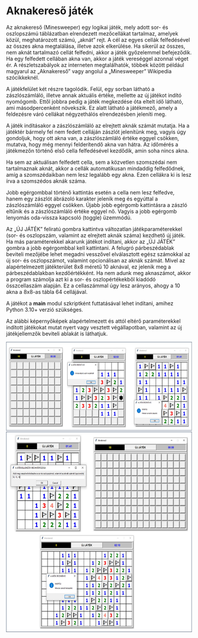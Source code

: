 # Aknakereső játék
Az aknakereső (Minesweeper) egy logikai játék, mely adott sor- és oszlopszámú táblázatban elrendezett mezőcellákat tartalmaz, amelyek közül, meghatározott számú, „aknát” rejt. A cél az egyes cellák felfedésével az összes akna megtalálása, illetve azok elkerülése. Ha sikerül az összes, nem aknát tartalmazó cellát felfedni, akkor a játék győzelemmel befejeződik. Ha egy felfedett cellában akna van, akkor a játék vereséggel azonnal véget ér. A részletszabályok az interneten megtalálhatók, többek között például magyarul az „Aknakereső” vagy angolul a „Minesweeper” Wikipedia szócikkeknél.

A játékfelület két részre tagolódik. Felül, egy sorban látható a zászlószámláló, illetve annak aktuális értéke, mellette az új játékot indító nyomógomb. Ettől jobbra pedig a játék megkezdése óta eltelt idő látható, ami másodpercenként növekszik. 
Ez alatt látható a játékmező, amely a feldezésre váró cellákat négyzethálós elrendezésben jeleníti meg.

A játék indításakor a zászlószámláló az elrejtett aknák számát mutatja. Ha a játéktér bármely fel nem fedett celláján zászlót jelenítünk meg, vagyis úgy gondoljuk, hogy ott akna van, a zászlószámláló értéke eggyel csökken, mutatva, hogy még mennyi felderítendő akna van hátra. Az időmérés a játékmezőn történő első cella felfedésével kezdődik, amin soha nincs akna.

Ha sem az aktuálisan felfedett cella, sem a közvetlen szomszédai nem tartalmaznak aknát, akkor a cellák automatikusan mindaddig felfedődnek, amíg a szomszédaikban nem lesz legalább egy akna. Ezen cellákra ki is lesz írva a szomszédos aknák száma.

Jobb egérgombbal történő kattintás esetén a cella nem lesz felfedve, hanem egy zászlót ábrázoló karakter jelenik meg és egyúttal a zászlószámláló eggyel csökken. Újabb jobb egérgomb kattintásra a zászló eltűnik és a zászlószámláló értéke eggyel nő. Vagyis a jobb egérgomb lenyomás oda-vissza kapcsoló (toggle) üzemmódú.

Az „ÚJ JÁTÉK” feliratú gombra kattintva változatlan játékparaméterekkel (sor- és oszlopszám, valamint az elrejtett aknák száma) kezdhető új játék. Ha más paraméterekkel akarunk játékot indítani, akkor az „ÚJ JÁTÉK” gombra a jobb egérgombbal kell kattintani. A felugró párbeszédablak beviteli mezőjébe lehet megadni vesszővel elválasztott egész számokkal az új sor- és oszlopszámot, valamint opcionálisan az aknák számát. Mivel az alapértelmezett játékterület 8x8 méretű 10 aknával, ez jelenik meg a párbeszédablakban kezdőértékként. Ha nem adunk meg aknaszámot, akkor a program számolja azt ki a sor- és oszlopértékekből kiadódó összcellaszám alapján. Ez a cellaszámmal úgy lesz arányos, ahogy a 10 akna a 8x8-as tábla 64 cellájával.

A játékot a **main** modul szkriptként futtatásával lehet indítani, amihez Python 3.10+ verzió szükséges. 

Az alábbi képernyőképek alapértelmezett és attól eltérő paraméterekkel indított játékokat mutat nyert vagy vesztett végállapotban, valamint az új játékjellemzők beviteli ablakát is láthatjuk.

<img src="https://github.com/pythontudasepites/minesweeper/blob/main/minesweeper_1.jpg" width="623" height="240">

<img src="https://github.com/pythontudasepites/minesweeper/blob/main/minesweeper_2.jpg" width="623" height="542">
